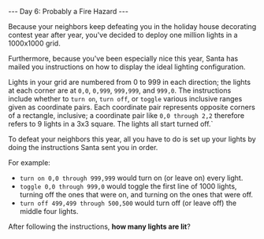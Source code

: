 --- Day 6: Probably a Fire Hazard ---

Because your neighbors keep defeating you in the holiday house decorating 
contest year after year, you've decided to deploy one million lights in a 
1000x1000 grid.

Furthermore, because you've been especially nice this year, Santa has mailed 
you instructions on how to display the ideal lighting configuration.

Lights in your grid are numbered from 0 to 999 in each direction; the lights at 
each corner are at `0,0`, `0,999`, `999,999`, and `999,0`. The instructions 
include whether to `turn on`, `turn off`, or `toggle` various inclusive ranges 
given as coordinate pairs. Each coordinate pair represents opposite corners of 
a rectangle, inclusive; a coordinate pair like `0,0 through 2,2` therefore 
refers to 9 lights in a 3x3 square. The lights all start turned off.`

To defeat your neighbors this year, all you have to do is set up your lights by 
doing the instructions Santa sent you in order.

For example:

 - `turn on 0,0 through 999,999` would turn on (or leave on) every light.
 - `toggle 0,0 through 999,0` would toggle the first line of 1000 lights, 
turning off the ones that were on, and turning on the ones that were off.
 - `turn off 499,499 through 500,500` would turn off (or leave off) the middle 
four lights.


After following the instructions, **how many lights are lit**?

